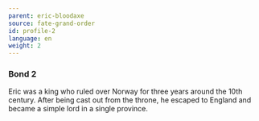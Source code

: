 ```yaml
---
parent: eric-bloodaxe
source: fate-grand-order
id: profile-2
language: en
weight: 2
---
```


### Bond 2

Eric was a king who ruled over Norway for three years around the 10th century. After being cast out from the throne, he escaped to England and became a simple lord in a single province.
